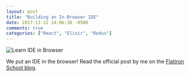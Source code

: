 ```yaml
---
layout: post
title: "Building an In-Browser IDE"
date: 2017-11-22 14:06:38 -0500 
comments: true
categories: ["React", "Elixir", "Redux"]
---
```


![Learn IDE in Browser](https://s3-us-west-2.amazonaws.com/talum.github.io/learnIde6.gif)

We put an IDE in the browser! Read the official post by me on the [Flatiron
School blog](http://blog.flatironschool.com/built-learn-ide-browser/).
